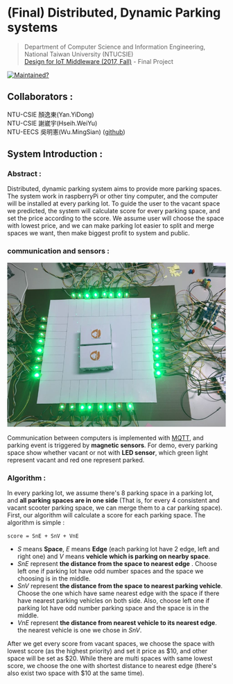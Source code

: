 # (Final) Distributed, Dynamic Parking systems
> Department of Computer Science and Information Engineering, National Taiwan University (NTUCSIE) \
> [Design for IoT Middleware (2017, Fall)](https://ceiba.ntu.edu.tw/course/3e1205/index.htm) - Final Project

[![Maintained?](https://img.shields.io/badge/jieba-no-red.svg)](https://pypi.python.org/pypi/jieba/)

## Collaborators :
NTU-CSIE 顏逸東(Yan.YiDong) \
NTU-CSIE 謝崴宇(Hseih.WeiYu) \
NTU-EECS 吳明憲(Ｗu.MingSian) ([github](https://github.com/spadek67424))

## System Introduction :

### Abstract :
Distributed, dynamic parking system aims to provide more parking spaces. The system work in raspberryPi or other tiny computer, and the computer will be installed at every parking lot. To guide the user to the vacant space we predicted, the system will calculate score for every parking space, and set the price according to the score. We assume user will choose the space with lowest price, and we can make parking lot easier to split and merge spaces we want, then make biggest profit to system and public.

### communication and sensors : 
![demo_img](./doc/demo.png)

Communication between computers is implemented with [MQTT](https://swf.com.tw/?p=1002), and parking event is triggered by **magnetic sensors**. For demo, every parking space show whether vacant or not with **LED sensor**, which green light represent vacant and red one represent parked.

### Algorithm :
In every parking lot, we assume there's 8 parking space in a parking lot, and **all parking spaces are in one side** (That is, for every 4 consistent and vacant scooter parking space, we can merge them to a car parking space). \
First, our algorithm will calculate a score for each parking space. The algorithm is simple :
	
	score = SnE + SnV + VnE

- _S_ means **Space**, _E_ means **Edge** (each parking lot have 2 edge, left and right one) and _V_ means **vehicle which is parking on nearby space**. 
- _SnE_ represent **the distance from the space to nearest edge** . Choose left one if parking lot have odd number spaces and the space we choosing is in the middle.
- _SnV_ represent **the distance from the space to nearest parking vehicle**. Choose the one which have same nearest edge with the space if there have nearest parking vehicles on both side. Also, choose left one if parking lot have odd number parking space and the space is in the middle.
- _VnE_ represent **the distance from nearest vehicle to its nearest edge**. the nearest vehicle is one we chose in _SnV_.

After we get every score from vacant spaces, we choose the space with lowest score (as the highest priority) and set it price as $10, and other space will be set as $20. While there are multi spaces with same lowest score, we choose the one with shortest distance to nearest edge (there's also exist two space with $10 at the same time).




